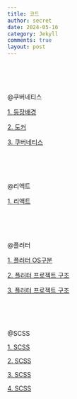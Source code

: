 ```yaml
---
title: 코드
author: secret
date: 2024-05-16
category: Jekyll
comments: true
layout: post
---
```


<br />
<br />
<br />

@쿠버네티스

[1. 등장배경](https://github.com/HELLOINO/HELLOINO.github.io/raw/main/file/%EC%BF%A0%EB%B2%84%EB%84%A4%ED%8B%B0%EC%8A%A4%20%EB%93%B1%EC%9E%A5%EB%B0%B0%EA%B2%BD.pptx)

[2. 도커](https://github.com/HELLOINO/HELLOINO.github.io/raw/main/file/%EB%8F%84%EC%BB%A4.pptx)

[3. 쿠버네티스](<https://github.com/HELLOINO/HELLOINO.github.io/raw/main/file/%EC%BF%A0%EB%B2%84%EB%84%A4%ED%8B%B0%EC%8A%A4%20%EC%A0%95%EB%A6%AC(%EC%99%84).pptx>)

<br />
<br />
<br />

@리액트

[1. 리액트](https://github.com/HELLOINO/HELLOINO.github.io/raw/main/file/%EB%A6%AC%EC%95%A1%ED%8A%B8.pptx)

<br />
<br />
<br />

@플러터

[1. 플러터 OS구분](https://github.com/HELLOINO/HELLOINO.github.io/raw/main/file/%ED%94%8C%EB%9F%AC%ED%84%B0%20OS%EA%B5%AC%EB%B6%84.pptx)

[2. 플러터 프로젝트 구조](https://github.com/HELLOINO/HELLOINO.github.io/raw/main/file/%ED%94%8C%EB%9F%AC%ED%84%B0%20%ED%94%84%EB%A1%9C%EC%A0%9D%ED%8A%B8%20%EA%B5%AC%EC%A1%B0.pptx)

[3. 플러터 프로젝트 구조](https://github.com/HELLOINO/HELLOINO.github.io/raw/main/file/%EB%8B%A4%ED%8A%B8%20%EB%AC%B8%EB%B2%95.pptx)

<br />
<br />
<br />

@SCSS

[1. SCSS](https://github.com/HELLOINO/HELLOINO.github.io/raw/main/file/scss1.pptx)

[2. SCSS](https://github.com/HELLOINO/HELLOINO.github.io/raw/main/file/scss2.pptx)

[3. SCSS](https://github.com/HELLOINO/HELLOINO.github.io/raw/main/file/scss3.pptx)

[4. SCSS](https://github.com/HELLOINO/HELLOINO.github.io/raw/main/file/scss4.pptx)
